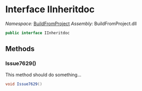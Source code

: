 ﻿# Interface IInheritdoc

_Namespace:_ [BuildFromProject](BuildFromProject.md)
_Assembly:_ BuildFromProject.dll

```csharp
public interface IInheritdoc
```

## Methods

### Issue7629()

This method should do something...

```csharp
void Issue7629()
```

